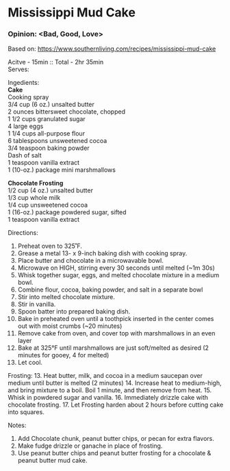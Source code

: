 # Mississippi Mud Cake
### Opinion: <Bad, Good, Love>

Based on: https://www.southernliving.com/recipes/mississippi-mud-cake  

Acitve - 15min :: Total - 2hr 35min  
Serves:  

Ingedients:    
__Cake__  
Cooking spray  
3/4 cup (6 oz.) unsalted butter   
2 ounces bittersweet chocolate, chopped  
1 1/2 cups granulated sugar  
4 large eggs  
1 1/4 cups all-purpose flour  
6 tablespoons unsweetened cocoa  
3/4 teaspoon baking powder   
Dash of salt  
1 teaspoon vanilla extract  
1 (10-oz.) package mini marshmallows  

__Chocolate Frosting__  
1/2 cup (4 oz.) unsalted butter  
1/3 cup whole milk   
1/4 cup unsweetened cocoa  
1 (16-oz.) package powdered sugar, sifted  
1 teaspoon vanilla extract  

Directions:  
1. Preheat oven to 325˚F. 
2. Grease a metal 13- x 9-inch baking dish with cooking spray. 
3. Place butter and chocolate in a microwavable bowl. 
4. Microwave on HIGH, stirring every 30 seconds until melted (~1m 30s)
5. Whisk together sugar, eggs, and melted chocolate mixture in a medium bowl. 
6. Combine flour, cocoa, baking powder, and salt in a separate bowl
7. Stir into melted chocolate mixture. 
8. Stir in vanilla.
9. Spoon batter into prepared baking dish. 
10. Bake in preheated oven until a toothpick inserted in the center comes out with moist crumbs (~20 minutes) 
11. Remove cake from oven, and cover top with marshmallows in an even layer 
12. Bake at 325°F until marshmallows are just soft/melted as desired (2 minutes for gooey, 4 for melted)
13. Let cool.

Frosting:
13. Heat butter, milk, and cocoa in a medium saucepan over medium until butter is melted (2 minutes) 
14. Increase heat to medium-high, and bring mixture to a boil. Boil 1 minute, and then remove from heat. 
15. Whisk in powdered sugar and vanilla. 
16. Immediately drizzle cake with chocolate frosting. 
17. Let Frosting harden about 2 hours before cutting cake into squares.

Notes:
1. Add Chocolate chunk, peanut butter chips, or pecan for extra flavors.
2. Make fudge drizzle or ganache in place of frosting.
3. Use peanut butter chips and peanut butter frosting for a chocolate & peanut butter mud cake.
